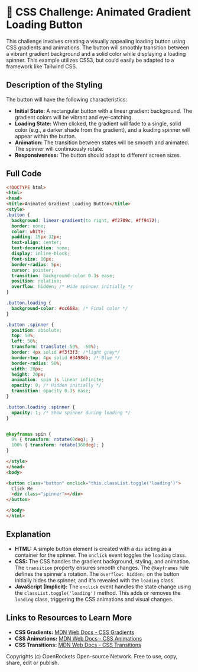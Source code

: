 # 🐞 CSS Challenge:  Animated Gradient Loading Button


This challenge involves creating a visually appealing loading button using CSS gradients and animations. The button will smoothly transition between a vibrant gradient background and a solid color while displaying a loading spinner.  This example utilizes CSS3, but could easily be adapted to a framework like Tailwind CSS.


## Description of the Styling

The button will have the following characteristics:

* **Initial State:** A rectangular button with a linear gradient background. The gradient colors will be vibrant and eye-catching.
* **Loading State:** When clicked, the gradient will fade to a single, solid color (e.g., a darker shade from the gradient), and a loading spinner will appear within the button.
* **Animation:** The transition between states will be smooth and animated.  The spinner will continuously rotate.
* **Responsiveness:** The button should adapt to different screen sizes.


## Full Code

```html
<!DOCTYPE html>
<html>
<head>
<title>Animated Gradient Loading Button</title>
<style>
.button {
  background: linear-gradient(to right, #f2709c, #ff9472);
  border: none;
  color: white;
  padding: 15px 32px;
  text-align: center;
  text-decoration: none;
  display: inline-block;
  font-size: 16px;
  border-radius: 5px;
  cursor: pointer;
  transition: background-color 0.3s ease;
  position: relative;
  overflow: hidden; /* Hide spinner initially */
}

.button.loading {
  background-color: #cc668a; /* Final color */
}

.button .spinner {
  position: absolute;
  top: 50%;
  left: 50%;
  transform: translate(-50%, -50%);
  border: 4px solid #f3f3f3; /*light grey*/
  border-top: 4px solid #3498db; /* Blue */
  border-radius: 50%;
  width: 20px;
  height: 20px;
  animation: spin 1s linear infinite;
  opacity: 0; /* Hidden initially */
  transition: opacity 0.3s ease;
}

.button.loading .spinner {
  opacity: 1; /* Show spinner during loading */
}


@keyframes spin {
  0% { transform: rotate(0deg); }
  100% { transform: rotate(360deg); }
}

</style>
</head>
<body>

<button class="button" onclick="this.classList.toggle('loading')">
  Click Me
  <div class="spinner"></div>
</button>

</body>
</html>
```


## Explanation

* **HTML:** A simple button element is created with a `div` acting as a container for the spinner.  The `onclick` event toggles the `loading` class.
* **CSS:**  The CSS handles the gradient background, styling, and animation. The `transition` property ensures smooth changes. The `@keyframes` rule defines the spinner's rotation.  The `overflow: hidden;` on the button initially hides the spinner, and it's revealed with the `loading` class.
* **JavaScript (Implicit):** The `onclick` event handles the state change using the `classList.toggle('loading')` method.  This adds or removes the `loading` class, triggering the CSS animations and visual changes.


## Links to Resources to Learn More

* **CSS Gradients:** [MDN Web Docs - CSS Gradients](https://developer.mozilla.org/en-US/docs/Web/CSS/linear-gradient)
* **CSS Animations:** [MDN Web Docs - CSS Animations](https://developer.mozilla.org/en-US/docs/Web/CSS/animation)
* **CSS Transitions:** [MDN Web Docs - CSS Transitions](https://developer.mozilla.org/en-US/docs/Web/CSS/transition)


Copyrights (c) OpenRockets Open-source Network. Free to use, copy, share, edit or publish.

